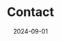 ---
title: Contact
date: 2024-09-01

type: landing

sections:
  - block: contact
    content:
      title: Contact
      text: |-
        <span style="font-size:95%">If you have any questions, please contact me by email or phone..</span> <br>
      name: CHOI SEOYEON 최서연
      email: yunseul(at)jbnu.ac.kr
      phone: +82-10-8589-7591
      
      contact_links:
        - icon: github
          icon_pack: fab
          name: My Github
          link: 'https://github.com/seoharu'
        - icon: discord
          icon_pack: fab
          name: Discord Me
          link: "discordapp.com/users/1080733192723644416"
        - icon: google
          icon_pack: fab
          link: 'yunseul(at)jbnu.ac.kr'
      address:
        icon: location-dot
        icon_pack: fas
        street: Jeonbuk National University, College of Engineering, Building 7, Room 533
        city: Jeonju-si
        region: Jeollabukdo
        postcode: '54896'
        country: South Korea
        country_code: KO
      directions: MACS LAB 'https://jbnu.macs.or.kr/'
      coordinates:
        latitude: '35.84601324617979'
        longitude: '127.13444961966684'
      directions: 
      
       
    
      # Automatically link email and phone or display as text?
      autolink: true
    
      # # Email form provider
      form:
        provider: netlify
        formspree:
          id:
        netlify:
          # Enable CAPTCHA challenge to reduce spam?
          captcha: true
    design:
      columns: '3'
---